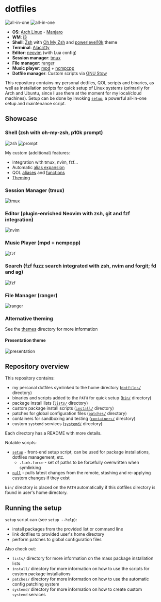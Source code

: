 # dotfiles

![all-in-one](screenshots/desktop.png)
![all-in-one](screenshots/all-in-one.png)

- **OS**: [Arch Linux](https://archlinux.org/) - [Manjaro](https://manjaro.org/)
- **WM**: [i3](https://i3wm.org/)
- **Shell**: [Zsh](https://www.zsh.org/) with [Oh My Zsh](https://ohmyz.sh/) and [powerlevel10k](https://github.com/romkatv/powerlevel10k) theme
- **Terminal**: [Alacritty](https://github.com/alacritty/alacritty)
- **Editor**: [neovim](https://neovim.io/) (with Lua config)
- **Session manager**: [tmux](https://github.com/tmux/tmux/wiki)
- **File manager**: [ranger](https://github.com/ranger/ranger)
- **Music player**: [mpd](https://www.musicpd.org/) + [ncmpcpp](https://github.com/ncmpcpp/ncmpcpp)
- **Dotfile manager**: Custom scripts via [GNU Stow](https://www.gnu.org/software/stow/)

This repository contains my personal dotfiles, QOL scripts and binaries, as well as installation scripts for quick setup of Linux systems (primarily for Arch and Ubuntu, since I use them at the moment for my local/cloud machines). Setup can be done by invoking [`setup`](setup), a powerful all-in-one setup and maintenance script. 


## Showcase

### Shell (zsh with oh-my-zsh, p10k prompt)
![zsh](screenshots/zsh.png)
![prompt](screenshots/prompt.png)

My custom (additional) features:
- Integration with tmux, nvim, fzf...
- Automatic [alias expansion](dotfiles/.zshrc)
- QOL [aliases](dotfiles/.aliases.zsh) and [functions](bin)
- [Theming](dotfiles/themes)

### Session Manager (tmux)
![tmux](screenshots/tmux.png)

### Editor (plugin-enriched Neovim with zsh, git and fzf integration)
![nvim](screenshots/nvim.png)

### Music Player (mpd + ncmpcpp)
![fzf](screenshots/ncmpcpp.png)

### Search (fzf fuzz search integrated with zsh, nvim and forgit; fd and ag)
![fzf](screenshots/fzf.png)

### File Manager (ranger)
![ranger](screenshots/ranger.png)

### Alternative theming
See the [themes](dotfiles/themes) directory for more information

#### Presentation theme
![presentation](screenshots/theming.png)


## Repository overview

This repository contains:
- my personal dotfiles symlinked to the home directory ([`dotfiles/`](dotfiles) directory)
- binaries and scripts added to the `PATH` for quick setup ([`bin/`](bin) directory)
- package install lists ([`lists/`](lists) directory)
- custom package install scripts ([`install/`](install) directory)
- patches for global configuration files ([`patches/`](patches) directory)
- containers for sandboxing and testing ([`containers/`](containers) directory)
- custom `systemd` services ([`systemd/`](systemd) directory)

Each directory has a README with more details.

Notable scripts:
- [`setup`](setup) - front-end setup script, can be used for package installations, dotfiles management, etc.
    - `.link.force` - set of paths to be forcefully overwritten when symlinking
- [`pull`](pull) - pulls latest changes from the remote, stashing and re-applying custom changes if they exist

`bin/` directory is placed on the `PATH` automatically if this dotfiles directory is found in user's home directory.


## Running the setup

`setup` script can (see `setup --help`):
- install packages from the provided list or command line
- link dotfiles to provided user's home directory
- perform patches to global configuration files

Also check out:
- `lists/` directory for more information on the mass package installation lists
- `install/` directory for more information on how to use the scripts for custom package installations
- `patches/` directory for more information on how to use the automatic config patching system
- `systemd/` directory for more information on how to create custom `systemd` services

